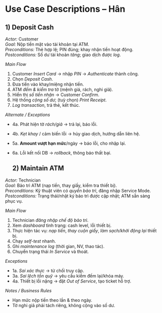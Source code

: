 # Use Case Descriptions – Hân

   ## 1) Deposit Cash
*Actor:* Customer  
*Goal:* Nộp tiền mặt vào tài khoản tại ATM.  
*Preconditions:* Thẻ hợp lệ; PIN đúng; khay nhận tiền hoạt động.  
*Postconditions:* Số dư tài khoản *tăng*; giao dịch được *log*.

*Main Flow*
1. Customer *Insert Card* → nhập *PIN* → *Authenticate* thành công.
2. Chọn *Deposit Cash*.
3. Đưa tiền vào khay/miệng nhận tiền.
4. ATM *đếm & kiểm tra* tờ (mệnh giá, rách, nghi giả).
5. Hiển thị *số tiền nhận* → Customer *Confirm*.
6. Hệ thống *cộng số dư*; (tuỳ chọn) *Print Receipt*.
7. *Log transaction*, trả thẻ, kết thúc.

*Alternate / Exceptions*
- 4a. Phát hiện tờ *rách/giả* → trả lại, báo lỗi.
- 4b. *Kẹt khay* / cảm biến lỗi → hủy giao dịch, hướng dẫn liên hệ.
- 5a. **Amount vượt hạn mức**/ngày → báo lỗi, cho nhập lại.
- 6a. Lỗi kết nối DB → *rollback*, thông báo thất bại.



  ## 2) Maintain ATM
*Actor:* Technician  
*Goal:* Bảo trì ATM (nạp tiền, thay giấy, kiểm tra thiết bị).  
*Preconditions:* Kỹ thuật viên có *quyền bảo trì*, đăng nhập Service Mode.  
*Postconditions:* Trạng thái/nhật ký bảo trì được cập nhật; ATM sẵn sàng phục vụ.

*Main Flow*
1. Technician *đăng nhập chế độ bảo trì*.
2. Xem *dashboard* tình trạng: cash level, lỗi thiết bị.
3. Thực hiện tác vụ: *nạp tiền*, *thay cuộn giấy*, *làm sạch/khởi động lại* thiết bị.
4. Chạy *self-test* nhanh.
5. Ghi *maintenance log* (thời gian, NV, thao tác).
6. Chuyển trạng thái *In Service* và thoát.

*Exceptions*
- 1a. *Sai xác thực* → từ chối truy cập.
- 3a. *Sai lệch tồn quỹ* → yêu cầu kiểm đếm lại/khóa máy.
- 4a. Thiết bị lỗi nặng → đặt *Out of Service*, tạo ticket hỗ trợ.

*Notes / Business Rules*
- Hạn mức nộp tiền theo lần & theo ngày.
- Tờ nghi giả phải tách riêng, không cộng vào số dư.
